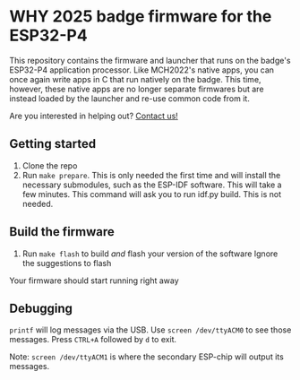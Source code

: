 # WHY 2025 badge firmware for the ESP32-P4
This repository contains the firmware and launcher that runs on the badge's ESP32-P4 application processor.
Like MCH2022's native apps, you can once again write apps in C that run natively on the badge.
This time, however, these native apps are no longer separate firmwares but are instead loaded by the launcher and re-use common code from it.

Are you interested in helping out?
[Contact us!](https://badge.team/contact/)


## Getting started

1. Clone the repo
2. Run `make prepare`. This is only needed the first time and will install the necessary submodules, such as the ESP-IDF software. This will take a few minutes.
	This command will ask you to run idf.py build. This is not needed.

## Build the firmware

1. Run `make flash` to build *and* flash your version of the software
	Ignore the suggestions to flash

Your firmware should start running right away

## Debugging

`printf` will log messages via the USB.
Use `screen /dev/ttyACM0` to see those messages. Press `CTRL+A` followed by `d` to exit.

Note: `screen /dev/ttyACM1` is where the secondary ESP-chip will output its messages.